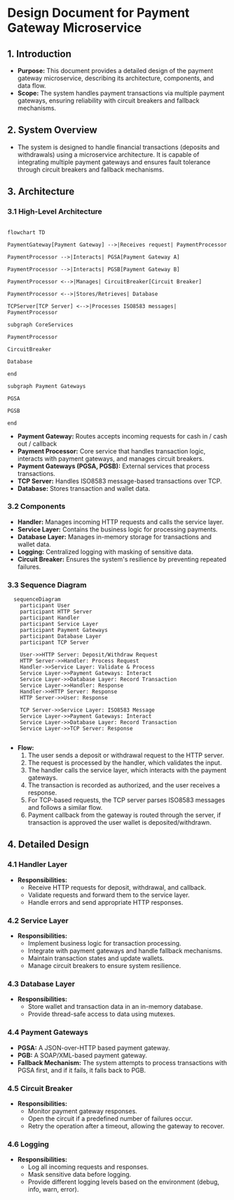 # Design Document for Payment Gateway Microservice

## 1. **Introduction**
   - **Purpose:** This document provides a detailed design of the payment gateway microservice, describing its architecture, components, and data flow.
   - **Scope:** The system handles payment transactions via multiple payment gateways, ensuring reliability with circuit breakers and fallback mechanisms.

## 2. **System Overview**
   - The system is designed to handle financial transactions (deposits and withdrawals) using a microservice architecture. It is capable of integrating multiple payment gateways and ensures fault tolerance through circuit breakers and fallback mechanisms.

## 3. **Architecture**

### 3.1 **High-Level Architecture**

```mermaid

flowchart TD

PaymentGateway[Payment Gateway] -->|Receives request| PaymentProcessor

PaymentProcessor -->|Interacts| PGSA[Payment Gateway A]

PaymentProcessor -->|Interacts| PGSB[Payment Gateway B]

PaymentProcessor <-->|Manages| CircuitBreaker[Circuit Breaker]

PaymentProcessor <-->|Stores/Retrieves| Database

TCPServer[TCP Server] <-->|Processes ISO8583 messages| PaymentProcessor

subgraph CoreServices

PaymentProcessor

CircuitBreaker

Database

end

subgraph Payment Gateways

PGSA

PGSB

end

```


- **Payment Gateway:** Routes accepts incoming requests for cash in / cash out / callback 
- **Payment Processor:** Core service that handles transaction logic, interacts with payment gateways, and manages circuit breakers.
- **Payment Gateways (PGSA, PGSB):** External services that process transactions.
- **TCP Server:** Handles ISO8583 message-based transactions over TCP.
- **Database:** Stores transaction and wallet data.

### 3.2 **Components**

- **Handler:** Manages incoming HTTP requests and calls the service layer.
- **Service Layer:** Contains the business logic for processing payments.
- **Database Layer:** Manages in-memory storage for transactions and wallet data.
- **Logging:** Centralized logging with masking of sensitive data.
- **Circuit Breaker:** Ensures the system's resilience by preventing repeated failures.

### 3.3 **Sequence Diagram**

```mermaid
  sequenceDiagram
    participant User
    participant HTTP Server
    participant Handler
    participant Service Layer
    participant Payment Gateways
    participant Database Layer
    participant TCP Server

    User->>HTTP Server: Deposit/Withdraw Request
    HTTP Server->>Handler: Process Request
    Handler->>Service Layer: Validate & Process
    Service Layer->>Payment Gateways: Interact
    Service Layer->>Database Layer: Record Transaction
    Service Layer->>Handler: Response
    Handler->>HTTP Server: Response
    HTTP Server->>User: Response

    TCP Server->>Service Layer: ISO8583 Message
    Service Layer->>Payment Gateways: Interact
    Service Layer->>Database Layer: Record Transaction
    Service Layer->>TCP Server: Response
  
```
   - **Flow:**
     1. The user sends a deposit or withdrawal request to the HTTP server.
     2. The request is processed by the handler, which validates the input.
     3. The handler calls the service layer, which interacts with the payment gateways.
     4. The transaction is recorded as authorized, and the user receives a response.
     5. For TCP-based requests, the TCP server parses ISO8583 messages and follows a similar flow.
     6. Payment callback from the gateway is routed through the server, if transaction is approved the user wallet is deposited/withdrawn.

## 4. **Detailed Design**

### 4.1 **Handler Layer**
   - **Responsibilities:**
     - Receive HTTP requests for deposit, withdrawal, and callback.
     - Validate requests and forward them to the service layer.
     - Handle errors and send appropriate HTTP responses.

### 4.2 **Service Layer**
   - **Responsibilities:**
     - Implement business logic for transaction processing.
     - Integrate with payment gateways and handle fallback mechanisms.
     - Maintain transaction states and update wallets.
     - Manage circuit breakers to ensure system resilience.

### 4.3 **Database Layer**
   - **Responsibilities:**
     - Store wallet and transaction data in an in-memory database.
     - Provide thread-safe access to data using mutexes.

### 4.4 **Payment Gateways**
   - **PGSA:** A JSON-over-HTTP based payment gateway.
   - **PGB:** A SOAP/XML-based payment gateway.
   - **Fallback Mechanism:** The system attempts to process transactions with PGSA first, and if it fails, it falls back to PGB.

### 4.5 **Circuit Breaker**
   - **Responsibilities:**
     - Monitor payment gateway responses.
     - Open the circuit if a predefined number of failures occur.
     - Retry the operation after a timeout, allowing the gateway to recover.

### 4.6 **Logging**
   - **Responsibilities:**
     - Log all incoming requests and responses.
     - Mask sensitive data before logging.
     - Provide different logging levels based on the environment (debug, info, warn, error).

